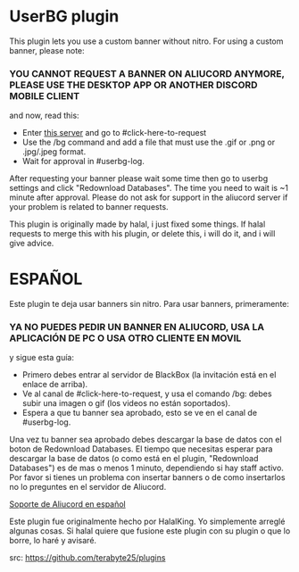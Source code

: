 # UserBG plugin
This plugin lets you use a custom banner without nitro.
For using a custom banner, please note:
### YOU CANNOT REQUEST A BANNER ON ALIUCORD ANYMORE, PLEASE USE THE DESKTOP APP OR ANOTHER DISCORD MOBILE CLIENT

and now, read this:
- Enter [this server](https://discord.gg/TeRQEPb) and go to #click-here-to-request
- Use the /bg command and add a file that must use the .gif or .png or .jpg/.jpeg format.
- Wait for approval in #userbg-log.

After requesting your banner please wait some time then go to userbg settings and click "Redownload Databases".
The time you need to wait is ~1 minute after approval.
Please do not ask for support in the aliucord server if your problem is related to banner requests.

This plugin is originally made by halal, i just fixed some things. If halal requests to merge this with his plugin, or delete this, i will do it, and i will give advice.

# ESPAÑOL
Este plugin te deja usar banners sin nitro.
Para usar banners, primeramente:
### YA NO PUEDES PEDIR UN BANNER EN ALIUCORD, USA LA APLICACIÓN DE PC O USA OTRO CLIENTE EN MOVIL

y sigue esta guía:
- Primero debes entrar al servidor de BlackBox (la invitación está en el enlace de arriba).
- Ve al canal de #click-here-to-request, y usa el comando /bg: debes subir una imagen o gif (los videos no están soportados).
- Espera a que tu banner sea aprobado, esto se ve en el canal de #userbg-log.

Una vez tu banner sea aprobado debes descargar la base de datos con el boton de Redownload Databases.
El tiempo que necesitas esperar para descargar la base de datos (o como está en el plugin, "Redownload Databases") es de mas o menos 1 minuto, dependiendo si hay staff activo.
Por favor si tienes un problema con insertar banners o de como insertarlos no lo preguntes en el servidor de Aliucord.

[Soporte de Aliucord en español](https://discord.gg/NfkPvxvmuz)

Este plugin fue originalmente hecho por HalalKing. Yo simplemente arreglé algunas cosas. Si halal quiere que fusione este plugin con su plugin o que lo borre, lo haré y avisaré.

src: https://github.com/terabyte25/plugins
